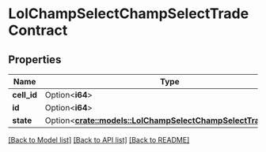 # LolChampSelectChampSelectTradeContract

## Properties

Name | Type | Description | Notes
------------ | ------------- | ------------- | -------------
**cell_id** | Option<**i64**> |  | [optional]
**id** | Option<**i64**> |  | [optional]
**state** | Option<[**crate::models::LolChampSelectChampSelectTradeState**](LolChampSelectChampSelectTradeState.md)> |  | [optional]

[[Back to Model list]](../README.md#documentation-for-models) [[Back to API list]](../README.md#documentation-for-api-endpoints) [[Back to README]](../README.md)


